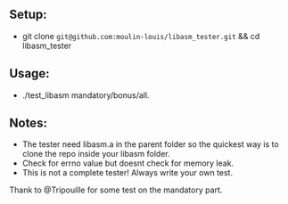 ## Setup: 
- git clone `git@github.com:moulin-louis/libasm_tester.git` && cd libasm_tester
## Usage: 
- ./test_libasm mandatory/bonus/all.
## Notes:
- The tester need libasm.a in the parent folder so the quickest way is to clone the repo inside your libasm folder.
- Check for errno value but doesnt check for memory leak.
- This is not a complete tester! Always write your own test.

Thank to @Tripouille for some test on the mandatory part.

